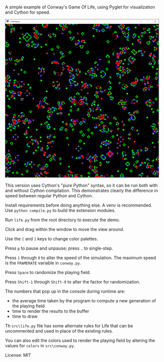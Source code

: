 A simple example of Conway's Game Of Life, using Pyglet for visualization and Cython for speed.

![](screenshot.png)

This version uses Cython's "pure Python" syntax, so it can be run both with and without Cython compilation. This demonstrates clearly the difference in speed between regular Python and Cython.

Install requirements before doing anything else. A venv is recommended. Use `python compile.py` to build the extension modules.

Run `life.py` from the root directory to execute the demo.

Click and drag within the window to move the view around.

Use the `[` and `]` keys to change color palettes.

Press `p` to pause and unpause; press `.` to single-step.

Press `1` through `9` to alter the speed of the simulation. The maximum speed is the `FRAMERATE` variable in `conway.py`.

Press `Space` to randomize the playing field.

Press `Shift-1` through `Shift-9` to alter the factor for randomization.

The numbers that pop up in the console during runtime are:
* the average time taken by the program to compute a new generation of the playing field
* time to render the results to the buffer
* time to draw 

Th `src\life.py` file has some alternate rules for Life that can be uncommented and used in place of the existing rules.

You can also edit the colors used to render the playing field by altering the values for `colors` in `src\conway.py`.

License: MIT